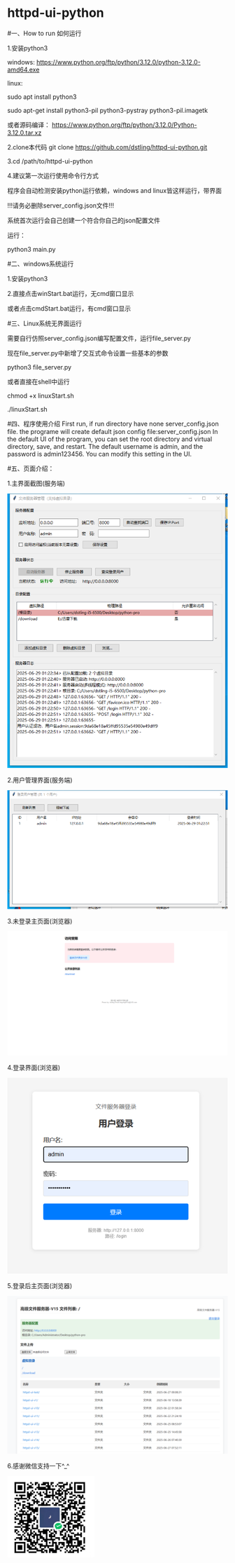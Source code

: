 # httpd-ui-python
#一、How to run 如何运行

1.安装python3  

windows:  https://www.python.org/ftp/python/3.12.0/python-3.12.0-amd64.exe

linux:  

sudo apt install python3  

sudo apt-get install python3-pil python3-pystray python3-pil.imagetk

或者源码编译： https://www.python.org/ftp/python/3.12.0/Python-3.12.0.tar.xz

2.clone本代码  git clone https://github.com/dstling/httpd-ui-python.git

3.cd /path/to/httpd-ui-python

4.建议第一次运行使用命令行方式

程序会自动检测安装python运行依赖，windows and linux皆这样运行，带界面

!!!请务必删除server_config.json文件!!!

系统首次运行会自己创建一个符合你自己的json配置文件

运行：

python3 main.py  


#二、windows系统运行

1.安装python3

2.直接点击winStart.bat运行，无cmd窗口显示

或者点击cmdStart.bat运行，有cmd窗口显示


#三、Linux系统无界面运行

需要自行仿照server_config.json编写配置文件，运行file_server.py

现在file_server.py中新增了交互式命令设置一些基本的参数

python3 file_server.py

或者直接在shell中运行

chmod +x linuxStart.sh

./linuxStart.sh


#四、程序使用介绍
First run, if run directory have none server_config.json file. the programe will create default json config file:server_config.json In the default UI of the program, you can set the root directory and virtual directory, save, and restart. The default username is admin, and the password is admin123456. You can modify this setting in the UI.


#五、页面介绍：

1.主界面截图(服务端)

![主界面截图](pic/主界面.png)

2.用户管理界面(服务端)

![用户管理界面截图](pic/用户管理界面.png)

3.未登录主页面(浏览器)

![未登录主页面截图](pic/未登录主页面.png)

4.登录界面(浏览器)

![登录界面截图](pic/登录界面.png)

5.登录后主页面(浏览器)

![登录后主页面](pic/登录后主页面.png)

6.感谢微信支持一下^_^

![支持一下](pic/支持一下.png)

